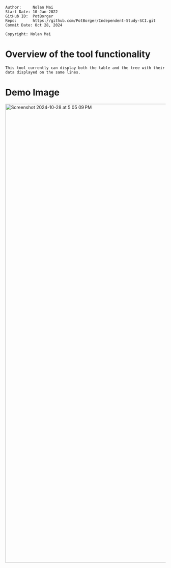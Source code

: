 ```
Author:     Nolan Mai
Start Date: 10-Jan-2022
GitHub ID:  PotBorger
Repo:       https://github.com/PotBorger/Independent-Study-SCI.git
Commit Date: Oct 28, 2024

Copyright: Nolan Mai
```

# Overview of the tool functionality
    This tool currently can display both the table and the tree with their data displayed on the same lines.
# Demo Image
<img width="1440" alt="Screenshot 2024-10-28 at 5 05 09 PM" src="https://github.com/user-attachments/assets/1f20fbcc-6ef1-4baa-a3da-2219f58723b6">
